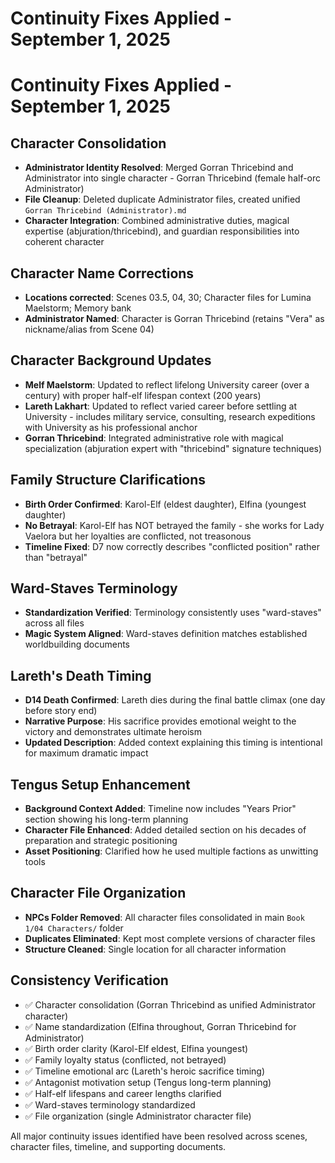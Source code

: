 # Continuity Fixes Applied - September 1, 2025

# Continuity Fixes Applied - September 1, 2025

## Character Consolidation
- **Administrator Identity Resolved**: Merged Gorran Thricebind and Administrator into single character - Gorran Thricebind (female half-orc Administrator)
- **File Cleanup**: Deleted duplicate Administrator files, created unified `Gorran Thricebind (Administrator).md`
- **Character Integration**: Combined administrative duties, magical expertise (abjuration/thricebind), and guardian responsibilities into coherent character

## Character Name Corrections
- **Locations corrected**: Scenes 03.5, 04, 30; Character files for Lumina Maelstorm; Memory bank
- **Administrator Named**: Character is Gorran Thricebind (retains "Vera" as nickname/alias from Scene 04)

## Character Background Updates
- **Melf Maelstorm**: Updated to reflect lifelong University career (over a century) with proper half-elf lifespan context (200 years)
- **Lareth Lakhart**: Updated to reflect varied career before settling at University - includes military service, consulting, research expeditions with University as his professional anchor
- **Gorran Thricebind**: Integrated administrative role with magical specialization (abjuration expert with "thricebind" signature techniques)

## Family Structure Clarifications
- **Birth Order Confirmed**: Karol-Elf (eldest daughter), Elfina (youngest daughter)
- **No Betrayal**: Karol-Elf has NOT betrayed the family - she works for Lady Vaelora but her loyalties are conflicted, not treasonous
- **Timeline Fixed**: D7 now correctly describes "conflicted position" rather than "betrayal"

## Ward-Staves Terminology
- **Standardization Verified**: Terminology consistently uses "ward-staves" across all files
- **Magic System Aligned**: Ward-staves definition matches established worldbuilding documents

## Lareth's Death Timing
- **D14 Death Confirmed**: Lareth dies during the final battle climax (one day before story end)
- **Narrative Purpose**: His sacrifice provides emotional weight to the victory and demonstrates ultimate heroism
- **Updated Description**: Added context explaining this timing is intentional for maximum dramatic impact

## Tengus Setup Enhancement
- **Background Context Added**: Timeline now includes "Years Prior" section showing his long-term planning
- **Character File Enhanced**: Added detailed section on his decades of preparation and strategic positioning
- **Asset Positioning**: Clarified how he used multiple factions as unwitting tools

## Character File Organization
- **NPCs Folder Removed**: All character files consolidated in main `Book 1/04 Characters/` folder
- **Duplicates Eliminated**: Kept most complete versions of character files
- **Structure Cleaned**: Single location for all character information

## Consistency Verification
- ✅ Character consolidation (Gorran Thricebind as unified Administrator character)
- ✅ Name standardization (Elfina throughout, Gorran Thricebind for Administrator)
- ✅ Birth order clarity (Karol-Elf eldest, Elfina youngest)  
- ✅ Family loyalty status (conflicted, not betrayed)
- ✅ Timeline emotional arc (Lareth's heroic sacrifice timing)
- ✅ Antagonist motivation setup (Tengus long-term planning)
- ✅ Half-elf lifespans and career lengths clarified
- ✅ Ward-staves terminology standardized
- ✅ File organization (single Administrator character file)

All major continuity issues identified have been resolved across scenes, character files, timeline, and supporting documents.
